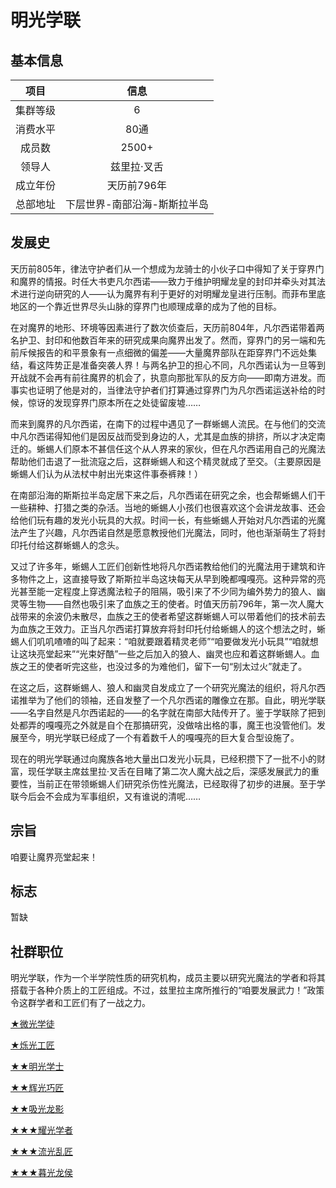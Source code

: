 # 明光学联

## 基本信息

项目|信息
:--:|:--:
集群等级|6
消费水平|80通
成员数|2500+
领导人|兹里拉·叉舌
成立年份|天历前796年
总部地址|下层世界-南部沿海-斯斯拉半岛

## 发展史

天历前805年，律法守护者们从一个想成为龙骑士的小伙子口中得知了关于穿界门和魔界的情报。时任大书吏凡尔西诺——致力于维护明耀龙皇的封印并牵头对其法术进行逆向研究的人——认为魔界有利于更好的对明耀龙皇进行压制。而菲布里底地区的一个靠近世界尽头山脉的穿界门也顺理成章的成为了他的目标。

在对魔界的地形、环境等因素进行了数次侦查后，天历前804年，凡尔西诺带着两名护卫、封印和他数百年来的研究成果向魔界出发了。然而，穿界门的另一端和先前斥候报告的和平景象有一点细微的偏差——大量魔界部队在距穿界门不远处集结，看这阵势正是准备突袭人界！与两名护卫的担心不同，凡尔西诺认为一旦等到开战就不会再有前往魔界的机会了，执意向那批军队的反方向——即南方进发。而事实也证明了他是对的，当律法守护者们打算通过穿界门为凡尔西诺运送补给的时候，惊讶的发现穿界门原本所在之处徒留废墟……

而来到魔界的凡尔西诺，在南下的过程中遇见了一群蜥蜴人流民。在与他们的交流中凡尔西诺得知他们是因反战而受到身边的人，尤其是血族的排挤，所以才决定南迁的。蜥蜴人们原本不甚信任这个从人界来的家伙，但在凡尔西诺用自己的光魔法帮助他们击退了一批流寇之后，这群蜥蜴人和这个精灵就成了至交。（主要原因是蜥蜴人们认为从法杖中射出光束这件事泰裤辣！）

在南部沿海的斯斯拉半岛定居下来之后，凡尔西诺在研究之余，也会帮蜥蜴人们干一些耕种、打猎之类的杂活。当地的蜥蜴人小孩们也很喜欢这个会讲龙故事、还会给他们玩有趣的发光小玩具的大叔。时间一长，有些蜥蜴人开始对凡尔西诺的光魔法产生了兴趣，凡尔西诺自然是愿意教授他们光魔法，同时，他也渐渐萌生了将封印托付给这群蜥蜴人的念头。

又过了许多年，蜥蜴人工匠们创新性地将凡尔西诺教给他们的光魔法用于建筑和许多物件之上，这直接导致了斯斯拉半岛这块每天从早到晚都嘎嘎亮。这种异常的亮光甚至能一定程度上穿透魔法粒子的阻隔，吸引来了不少同为编外势力的狼人、幽灵等生物——自然也吸引来了血族之王的使者。时值天历前796年，第一次人魔大战带来的余波仍未散尽，血族之王的使者希望这群蜥蜴人可以带着他们的技术前去为血族之王效力。正当凡尔西诺打算放弃将封印托付给蜥蜴人的这个想法之时，蜥蜴人们叽叽喳喳的叫了起来：“咱就要跟着精灵老师”“咱要做发光小玩具”“咱就想让这块亮堂起来”“光束好酷”一些之后加入的狼人、幽灵也应和着这群蜥蜴人。血族之王的使者听完这些，也没过多的为难他们，留下一句“别太过火”就走了。

在这之后，这群蜥蜴人、狼人和幽灵自发成立了一个研究光魔法的组织，将凡尔西诺推举为了他们的领袖，还自发整了一个凡尔西诺的雕像立在那。自此，明光学联——名字自然是凡尔西诺起的——的名字就在南部大陆传开了。鉴于学联除了把到处都弄的嘎嘎亮之外就是自个在那搞研究，没做啥出格的事，魔王也没管他们。发展至今，明光学联已经成了一个有着数千人的嘎嘎亮的巨大复合型设施了。

现在的明光学联通过向魔族各地大量出口发光小玩具，已经积攒下了一批不小的财富，现任学联主席兹里拉·叉舌在目睹了第二次人魔大战之后，深感发展武力的重要性，当前正在带领蜥蜴人们研究杀伤性光魔法，已经取得了初步的进展。至于学联今后会不会成为军事组织，又有谁说的清呢……

## 宗旨

咱要让魔界亮堂起来！

## 标志

暂缺

## 社群职位

明光学联，作为一个半学院性质的研究机构，成员主要以研究光魔法的学者和将其搭载于各种介质上的工匠组成。不过，兹里拉主席所推行的“咱要发展武力！”政策令这群学者和工匠们有了一战之力。

<a href="../lightApprentice" target="_blank">★微光学徒</a>

<a href="../lightArtisan" target="_blank">★烁光工匠</a>

<a href="../lightBachelor" target="_blank">★★明光学士</a>

<a href="../lightCraftsman" target="_blank">★★辉光巧匠</a>

<a href="../dragonShadow" target="_blank">★★吸光龙影</a>

<a href="../lightMaster" target="_blank">★★★耀光学者</a>

<a href="../lightArtist" target="_blank">★★★流光乱匠</a>

<a href="../dragoner" target="_blank">★★★暮光龙侯</a>
